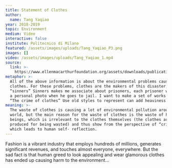 ```yaml
---
title: Statement of Clothes
author:
  name: Tang Yaqiao
year: 2018-2019
topic: Environment
medium: Video
interactive: false
institute: Politecnico di Milano
featured: /assets/images/uploads/Tang_Yaqiao_P3.png
images: []
video: /assets/images/uploads/Tang_Yaqiao_1.mp4
source:
  link: >-
    https://www.ellenmacarthurfoundation.org/assets/downloads/publications/A-New-Textiles-Economy_Summary-of-Findings_Updated_1-12-17.pdf
metaphor: >-
  All of the above information is about the environmental problems caused by
  clothes. For these problems, clothes are the makers of this disaster, they are
  “sinners” Sinners makes me associate about prisoners, each prisoner will take
  a personal photo when he goes to jail. I want to make a set of works about
  “The crime of clothes” Use old styles to represent can add heaviness feel.
meaning: >-
  The waste of clothes is causing a lot of environmental pollution around the
  world, but the main reason for the waste of clothes is the waste of human
  beings, which is irrelevant to the clothes themselves (the clothes are not
  produced for being wasted) and thus show from the perspective of “crime”,
  which leads to human self- reflection.
---
```

Fashion is a vibrant industry that employs hundreds of millions, generates significant revenues, and touches almost everyone, everywhere. But the sad fact is that human greed to look appealing and wear glamorous clothes has ended up causing harm to the environment…
